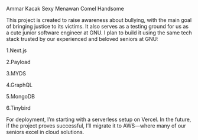Ammar Kacak Sexy Menawan Comel Handsome

This project is created to raise awareness about bullying, with the main goal of bringing justice to its victims. It also serves as a testing ground for us as a cute junior software engineer at GNU.
I plan to build it using the same tech stack trusted by our experienced and beloved seniors at GNU:

1.Next.js

2.Payload

3.MYDS

4.GraphQL

5.MongoDB

6.Tinybird

For deployment, I’m starting with a serverless setup on Vercel. In the future, if the project proves successful, I’ll migrate it to AWS—where many of our seniors excel in cloud solutions.
